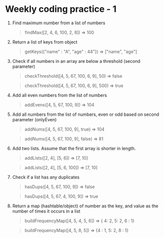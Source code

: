 # Weekly coding practice - 1

1. Find maximum number from a list of numbers
    > findMax([2, 4, 6, 100, 2, 8]) => 100
  
1. Return a list of keys from object
    > getKeys({"name" : "A", "age" : 44"}) => ["name", "age"]

1. Check if all numbers in an array are below a threshold (second parameter)
    > checkThreshold([4, 5, 67, 100, 6, 9], 50) => false

    > checkThreshold([4, 5, 67, 100, 6, 9], 500) => true

1. Add all even numbers from the list of numbers
    > addEvens([4, 5, 67, 100, 9]) => 104

1. Add all numbers from the list of numbers, even or odd based on second parameter (onlyEven)
    > addNums([4, 5, 67, 100, 9], true) => 104

    > addNums([4, 5, 67, 100, 9], false) => 81

1. Add two lists. Assume that the first array is shorter in length.
    > addLists([2, 4], [5, 6]) => [7, 10]

    > addLists([2, 4], [5, 6, 100]) => [7, 10]

1. Check if a list has any duplicates
    > hasDups([4, 5, 67, 100, 9]) => false

    > hasDups([4, 5, 67, 4, 100, 9]) => true

1. Return a map (hashtable/object) of number as the key, and value as the number of times it occurs in a list
    > buildFrequencyMap([4, 5, 4, 5, 6]) => { 4: 2, 5: 2, 6 : 1}

    > buildFrequencyMap([4, 5, 8, 5]) => {4 : 1, 5: 2, 8 : 1}




